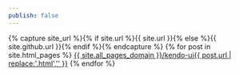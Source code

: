 ```yaml
---
publish: false
---
```


{% capture site_url %}{% if site.url %}{{ site.url }}{% else %}{{ site.github.url }}{% endif %}{% endcapture %}
{% for post in site.html_pages %}
<a href="https://kendobuild.telerik.com/kendo-ui{{ post.url | replace:'.html','' }}">{{ site.all_pages_domain }}/kendo-ui{{ post.url | replace:'.html','' }}</a>
{% endfor %}